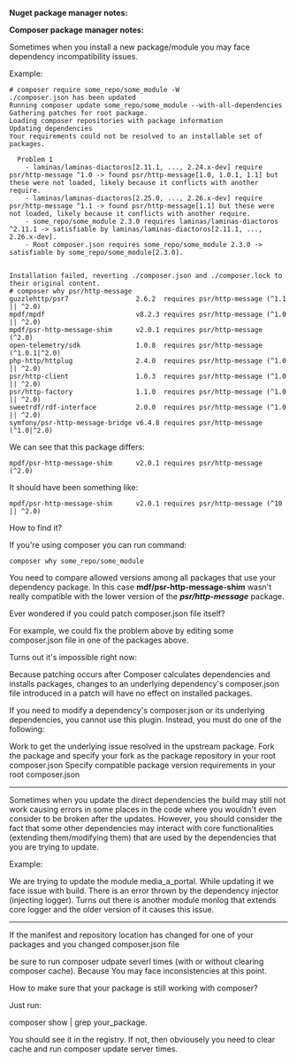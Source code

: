 **Nuget package manager notes:**

**Composer package manager notes:**

Sometimes when you install a new package/module you may face dependency incompatibility issues.

Example:

```
# composer require some_repo/some_module -W
./composer.json has been updated
Running composer update some_repo/some_module --with-all-dependencies
Gathering patches for root package.
Loading composer repositories with package information
Updating dependencies                                 
Your requirements could not be resolved to an installable set of packages.

  Problem 1
    - laminas/laminas-diactoros[2.11.1, ..., 2.24.x-dev] require psr/http-message ^1.0 -> found psr/http-message[1.0, 1.0.1, 1.1] but these were not loaded, likely because it conflicts with another require.
    - laminas/laminas-diactoros[2.25.0, ..., 2.26.x-dev] require psr/http-message ^1.1 -> found psr/http-message[1.1] but these were not loaded, likely because it conflicts with another require.
    - some_repo/some_module 2.3.0 requires laminas/laminas-diactoros ^2.11.1 -> satisfiable by laminas/laminas-diactoros[2.11.1, ..., 2.26.x-dev].
    - Root composer.json requires some_repo/some_module 2.3.0 -> satisfiable by some_repo/some_module[2.3.0].


Installation failed, reverting ./composer.json and ./composer.lock to their original content.
# composer why psr/http-message
guzzlehttp/psr7                 2.6.2  requires psr/http-message (^1.1 || ^2.0) 
mpdf/mpdf                       v8.2.3 requires psr/http-message (^1.0 || ^2.0) 
mpdf/psr-http-message-shim      v2.0.1 requires psr/http-message (^2.0)         
open-telemetry/sdk              1.0.8  requires psr/http-message (^1.0.1|^2.0)  
php-http/httplug                2.4.0  requires psr/http-message (^1.0 || ^2.0) 
psr/http-client                 1.0.3  requires psr/http-message (^1.0 || ^2.0) 
psr/http-factory                1.1.0  requires psr/http-message (^1.0 || ^2.0) 
sweetrdf/rdf-interface          2.0.0  requires psr/http-message (^1.0 || ^2.0) 
symfony/psr-http-message-bridge v6.4.8 requires psr/http-message (^1.0|^2.0)   
```

We can see that this package differs:

```
mpdf/psr-http-message-shim      v2.0.1 requires psr/http-message (^2.0)
```

It should have been something like:

```
mpdf/psr-http-message-shim      v2.0.1 requires psr/http-message (^10 || ^2.0)
```
How to find it?

If you're using composer you can run command:

```
composer why some_repo/some_module
```
You need to compare allowed versions among all packages that use your dependency package. In this case **mdf/psr-http-message-shim** wasn't really compatible with the lower version of the
***psr/http-message*** package.


Ever wondered if you could patch composer.json file itself?

For example, we could fix the problem above by editing some composer.json file in one of the packages above.

Turns out it's impossible right now:

Because patching occurs after Composer calculates dependencies and installs packages, changes to an underlying dependency's composer.json file introduced in a patch will have no effect on installed packages.

If you need to modify a dependency's composer.json or its underlying dependencies, you cannot use this plugin. Instead, you must do one of the following:

Work to get the underlying issue resolved in the upstream package.
Fork the package and specify your fork as the package repository in your root composer.json
Specify compatible package version requirements in your root composer.json

----------------------------------------------

Sometimes when you update the direct dependencies the build may still not work causing errors in some places in the code where you wouldn't even consider to be broken after the updates.
However, you should consider the fact that some other dependencies may interact with core functionalities (extending them/modifying them) that are used by the dependencies that you are trying to update.

Example:

We are trying to update the module media_a_portal. While updating it we face issue with build. There is an error thrown by the dependency injector (injecting logger). 
Turns out there is another module monlog that extends core logger and the older version of it causes this issue.

----------------------------------------------
If the manifest and repository location has changed for one of your packages and you changed composer.json file

be sure to run composer udpate severl times (with or without clearing composer cache). Because You may face inconsistencies at this point.

How to make sure that your package is still working with composer?

Just run:

composer show | grep your_package.

You should see it in the registry. If not, then obviousely you need to clear cache and run composer update server times.
